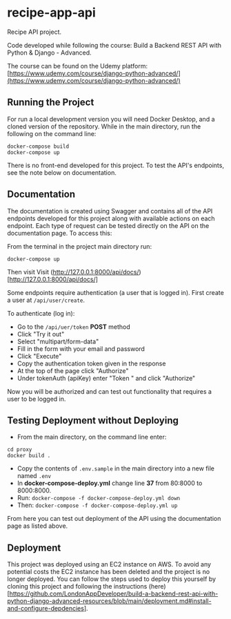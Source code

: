 # recipe-app-api
Recipe API project.

Code developed while following the course: Build a Backend REST API with Python &amp; Django - Advanced.

The course can be found on the Udemy platform: [https://www.udemy.com/course/django-python-advanced/](https://www.udemy.com/course/django-python-advanced/)

## Running the Project

For run a local development version you will need Docker Desktop, and a cloned version of the repository. While in the main directory, run the following on the command line:
```
docker-compose build
docker-compose up
```
There is no front-end developed for this project. To test the API's endpoints, see the note below on documentation.

## Documentation
The documentation is created using Swagger and contains all of the API endpoints developed for this project along with available actions on each endpoint. Each type of request can be tested directly on the API on the documentation page. To access this:

From the terminal in the project main directory run:
```
docker-compose up
```

Then visit
Visit (http://127.0.0.1:8000/api/docs/)[http://127.0.0.1:8000/api/docs/]

Some endpoints require authentication (a user that is logged in). First create a user at ```/api/user/create```.

To authenticate (log in):
- Go to the ```/api/uer/token``` **POST** method
- Click "Try it out"
- Select "multipart/form-data"
- Fill in the form with your email and password
- Click "Execute"
- Copy the authentication token given in the response
- At the top of the page click "Authorize"
- Under tokenAuth (apiKey) enter "Token <token>" and click "Authorize"

Now you will be authorized and can test out functionality that requires a user to be logged in.

## Testing Deployment without Deploying

- From the main directory, on the command line enter:
```
cd proxy
docker build .
```
- Copy the contents of ```.env.sample``` in the main directory into a new file named ```.env```
- In **docker-compose-deploy.yml** change line **37** from 80:8000 to 8000:8000.
- Run:
```docker-compose -f docker-compose-deploy.yml down```
- Then:
```docker-compose -f docker-compose-deploy.yml up```

From here you can test out deployment of the API using the documentation page as listed above.

## Deployment

This project was deployed using an EC2 instance on AWS. To avoid any potential costs the EC2 instance has been deleted and the project is no longer deployed. You can follow the steps used to deploy this yourself by cloning this project and following the instructions (here)[https://github.com/LondonAppDeveloper/build-a-backend-rest-api-with-python-django-advanced-resources/blob/main/deployment.md#install-and-configure-depdencies].
